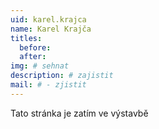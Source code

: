 ```yaml
---
uid: karel.krajca
name: Karel Krajča
titles:
  before: 
  after:
img: # sehnat
description: # zajistit
mail: # - zjistit
---
```


Tato stránka je zatím ve výstavbě
